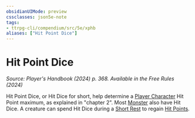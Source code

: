 ```yaml
---
obsidianUIMode: preview
cssclasses: json5e-note
tags:
- ttrpg-cli/compendium/src/5e/xphb
aliases: ["Hit Point Dice"]
---
```

# Hit Point Dice
*Source: Player's Handbook (2024) p. 368. Available in the Free Rules (2024)* 

Hit Point Dice, or Hit Dice for short, help determine a [Player Character](3-Compendium/rules/variant-rules/player-character-xphb.md) Hit Point maximum, as explained in "chapter 2". Most [Monster](3-Compendium/rules/variant-rules/monster-xphb.md) also have Hit Dice. A creature can spend Hit Dice during a [Short Rest](3-Compendium/rules/variant-rules/short-rest-xphb.md) to regain [Hit Points](3-Compendium/rules/variant-rules/hit-points-xphb.md).